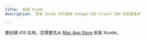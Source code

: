 ```yaml
---
title:  安装 Xcode
description:  安装 Xcode 作为使用 Vonage iOS Client SDK 的前提条件

---
```


要创建 iOS 应用，您需要先从 [Mac App Store](https://apps.apple.com/gb/app/xcode/id497799835?mt=12) 安装 Xcode。

